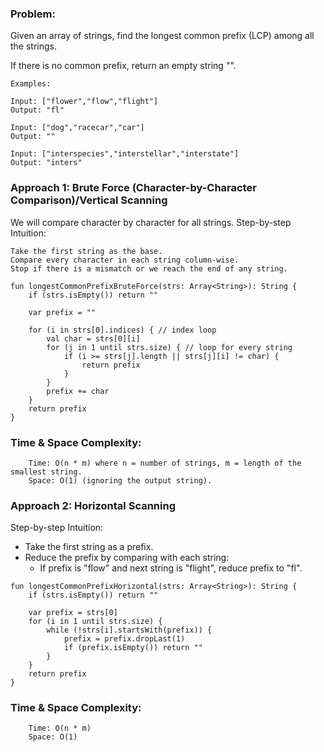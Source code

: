 ### Problem:

Given an array of strings, find the longest common prefix (LCP) among all the strings.

If there is no common prefix, return an empty string "".
```
Examples:

Input: ["flower","flow","flight"]
Output: "fl"

Input: ["dog","racecar","car"]
Output: ""

Input: ["interspecies","interstellar","interstate"]
Output: "inters"
```

### Approach 1: Brute Force (Character-by-Character Comparison)/Vertical Scanning

We will compare character by character for all strings.
Step-by-step Intuition:

    Take the first string as the base.
    Compare every character in each string column-wise.
    Stop if there is a mismatch or we reach the end of any string.

```
fun longestCommonPrefixBruteForce(strs: Array<String>): String {
    if (strs.isEmpty()) return ""

    var prefix = ""

    for (i in strs[0].indices) { // index loop
        val char = strs[0][i]
        for (j in 1 until strs.size) { // loop for every string
            if (i >= strs[j].length || strs[j][i] != char) {
                return prefix
            }
        }
        prefix += char
    }
    return prefix
}
```
### Time & Space Complexity:
```
    Time: O(n * m) where n = number of strings, m = length of the smallest string.
    Space: O(1) (ignoring the output string).
```

### Approach 2: Horizontal Scanning
Step-by-step Intuition:

  - Take the first string as a prefix.
  - Reduce the prefix by comparing with each string:
    - If prefix is "flow" and next string is "flight", reduce prefix to "fl".

```
fun longestCommonPrefixHorizontal(strs: Array<String>): String {
    if (strs.isEmpty()) return ""

    var prefix = strs[0]
    for (i in 1 until strs.size) {
        while (!strs[i].startsWith(prefix)) {
            prefix = prefix.dropLast(1)
            if (prefix.isEmpty()) return ""
        }
    }
    return prefix
}

```
### Time & Space Complexity:
```
    Time: O(n * m)
    Space: O(1)
```
